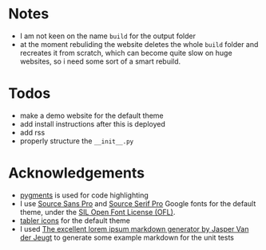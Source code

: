 # Notes
- I am not keen on the name `build` for the output folder
- at the moment rebuliding the website deletes the whole `build` folder and recreates it from scratch, which can become quite slow on huge websites, so i need some sort of a smart rebuild.

# Todos
- make a demo website for the default theme
- add install instructions after this is deployed
- add rss
- properly structure the `__init__.py`

# Acknowledgements
- [pygments](https://pygments.org/) is used for code highlighting
- I use [Source Sans Pro](https://fonts.google.com/specimen/Source+Sans+Pro) and [Source Serif Pro](https://fonts.google.com/specimen/Source+Serif+Pro) Google fonts for the default theme, under the [SIL Open Font License (OFL)](https://scripts.sil.org/cms/scripts/page.php?site_id=nrsi&id=OFL).
- [tabler icons](https://tabler-icons.io/) for the default theme
- I used [The excellent lorem ipsum markdown generator by Jasper Van der Jeugt](https://jaspervdj.be/lorem-markdownum/) to generate some example markdown for the unit tests
